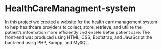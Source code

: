 # HealthCareManagment-system
In this project we created a website for the health care management system to help healthcare providers to collect, store, retrieve, and utilize the patient’s information more efficiently and enable better patient care. The front-end was produced using HTML, CSS, Bootstrap, and JavaScript the back-end using PHP, Xampp, and MySQL.
